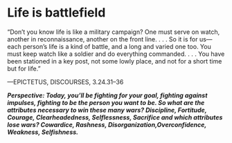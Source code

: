 # Life is battlefield

“Don’t you know life is like a military campaign? One must serve
on watch, another in reconnaissance, another on the front line. . . .
So it is for us—each person’s life is a kind of battle, and a long
and varied one too. You must keep watch like a soldier and do
everything commanded. . . . You have been stationed in a key post,
not some lowly place, and not for a short time but for life.” 

—EPICTETUS, DISCOURSES, 3.24.31–36

***Perspective: Today, you’ll be fighting for your goal, fighting against impulses, fighting to be the person you want to be. So what are the attributes necessary to win these many wars? Discipline, Fortitude, Courage, Clearheadedness, Selflessness, Sacrifice and which attributes lose wars? Cowardice, Rashness, Disorganization,Overconfidence, Weakness, Selfishness.***